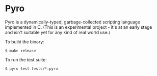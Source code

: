 # Pyro

Pyro is a dynamically-typed, garbage-collected scripting language implemented in C. (This is an experimental project - it's at an early stage and isn't suitable yet for any kind of real world use.)

To build the binary:

    $ make release

To run the test suite:

    $ pyro test tests/*.pyro

